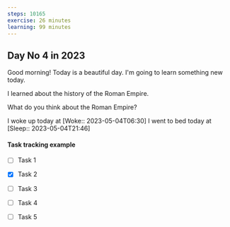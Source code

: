 ```yaml
---
steps: 10165
exercise: 26 minutes
learning: 99 minutes
---
```

## Day No 4 in 2023
Good morning! Today is a beautiful day.
I'm going to learn something new today.

I learned about the history of the Roman Empire.

What do you think about the Roman Empire?

I woke up today at [Woke:: 2023-05-04T06:30]
I went to bed today at [Sleep:: 2023-05-04T21:46]

#### Task tracking example
- [ ] Task 1
- [x] Task 2
- [ ] Task 3
- [ ] Task 4
- [ ] Task 5

